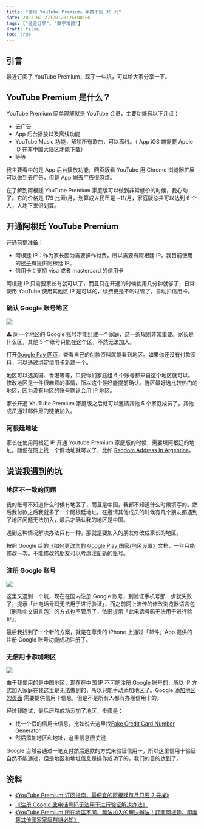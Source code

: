 ```yaml
---
title: "使用 YouTube Premium，年费不到 30 元"
date: 2022-02-27T20:20:26+08:00
tags: ["经验分享", "数字难民"] 
draft: false
toc: true
---
```


## 引言

最近订阅了 YouTube Premium，踩了一些坑，可以给大家分享一下。

## YouTube Premium 是什么？

YouTube Premium 简单理解就是 YouTube 会员，主要功能有以下几点：

- 去广告
- App 后台播放以及离线功能
- YouTube Music 功能，解锁所有歌曲，可以离线。（ App iOS 端需要 Apple ID 在非中国大陆区才能下载）
- 等等

<!--more-->

我主要看中的是 App 后台播放功能，网页版看 YouTube 用 Chrome 浏览器扩展可以做到去广告，但是 App 端去广告很麻烦。

在了解到阿根廷 YouTube Premium 家庭版可以做到非常低价的时候，我心动了。它的价格是 179 比索/月，划算成人民币是 ~11/月，家庭版总共可以达到 6 个人，人均下来很划算。

## 开通阿根廷 YouTube Premium

开通前提准备：

- 阿根廷 IP：作为家长因为需要操作付费，所以需要有阿根廷 IP，我目前使用的[梯子](http://link.3li3.com/mxwljsq)有提供阿根廷 IP。
- 信用卡：支持 visa 或者 mastercard 的信用卡


阿根廷 IP 只需要家长有就可以了，而且只在开通的时候使用几分钟就够了，日常使用 YouTube 使用其他区 IP 是可以的，续费更是不哟过管了，自动扣信用卡。

### 确认 Google 账号地区

![](https://blog-1251237404.cos.ap-guangzhou.myqcloud.com/2022022753JNWH.png)

⚠️ 同一个地区的 Google 账号才能组建一个家庭，这一条规则非常重要。家长是什么区，其他 5 个账号只能在这个区，不然无法加入。

打开[Google Pay 网页](https://pay.google.com/gp/w/u/0/home/settings)，查看自己的付款资料就能看到地区。如果你还没有付款资料，可以通过绑定信用卡新建一个。

地区可以选美国、香港等等，只要你们家庭组 6 个账号都来自这个地区就可以。修改地区是一件很麻烦的事情，所以这个最好能提前确认。选区最好选比较热门的地区，因为没有地区的账号默认会用 IP 地区。

家长开通 YouTube Premium 家庭版之后就可以邀请其他 5 个家庭成员了，其他成员通过邮件里的链接加入。

### 阿根廷地址

家长在使用阿根廷 IP 开通 Youtube Premium 家庭版的时候，需要填阿根廷的地址。随便在网上找一个假地址就可以了，比如 [Random Address In Argentina](https://www.bestrandoms.com/random-address-in-ar)。

## 说说我遇到的坑

### 地区不一致的问题

我的账号不知道什么时候有地区了，而且是中国，我都不知道什么时候填写的。然后我付款之后我就多了一个阿根廷地址。在邀请其他成员的时候有几个朋友都遇到了地区问题无法加入，最后才确认我的地区是中国。

遇到这种情况解决办法只有一种，那就是要加入的朋友修改成家长的地区。

按照 Google 给的[《如何更改您的 Google Play 国家/地区设置》](https://support.google.com/googleplay/answer/7431675?co=GENIE.Platform%3DAndroid&hl=zh-Hans)文档，一年只能修改一次。不能修改的朋友可以考虑注册新的账号。

### 注册 Google 账号

![](https://blog-1251237404.cos.ap-guangzhou.myqcloud.com/20220227Z7MqKp.png)

这里又遇到一个坑，现在在国内注册 Google 账号，到验证手机号那一步就失败了，提示「此电话号码无法用于进行验证」，而之前网上流传的修改浏览器语言包（删除中文语言包）的方式也不管用了，依旧提示「此电话号码无法用于进行验证」。

最后我找到了一个新的方案，就是在尊贵的 iPhone 上通过「邮件」App 提供的注册 Google 账号功能成功注册了。

### 无信用卡添加地区

![](https://blog-1251237404.cos.ap-guangzhou.myqcloud.com/202202283S8AuH.png)

由于我使用的是中国地区，现在在中国 IP 不可能注册 Google 账号的，所以 IP 方式加入家庭在我这里是无法做到的，所以只能手动添加地区了。Google [添加地区的页面](https://pay.google.com/gp/w/u/0/home/settings) 需要提供信用卡信息，但是不是所有人都有办理信用卡的。

经过我瞎试，最后居然成功添加了地区，步骤是：

- 找一个假的信用卡信息，比如说去这里找[Fake Credit Card Number Generator](https://www.creditcardvalidator.org/generator)
- 然后添加地区和地址，这里信息很关键


Google 当然会通过一笔支付然后退款的方式来验证信用卡，所以这里信用卡验证自然不能通过，但是地区和地址信息是操作成功了的，我们的目的达到了。


## 资料

- [《YouTube Premium 订阅指南，最便宜的阿根廷每月只要 2 元💰》](https://qust.me/post/youtube_premium/)
- [《注册 Google 此电话号码无法用于进行验证解决办法》](https://www.since1982.org/?p=110)
- [《YouTube Premium 所在地區不同，無法加入的解決辦法！訂閱阿根廷、印度等其他國家家庭群組必知》](https://www.rockyhsu.com/fix-youtube-premium-family-location/)